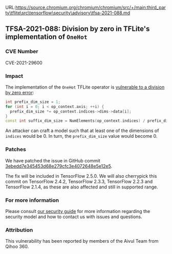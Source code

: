 URL:https://source.chromium.org/chromium/chromium/src/+/main:third_party\tflite\src\tensorflow\security\advisory\tfsa-2021-088.md
## TFSA-2021-088: Division by zero in TFLite's implementation of `OneHot`

### CVE Number
CVE-2021-29600

### Impact
The implementation of the `OneHot` TFLite operator is [vulnerable to a
division by zero
error](https://github.com/tensorflow/tensorflow/blob/f61c57bd425878be108ec787f4d96390579fb83e/tensorflow/lite/kernels/one_hot.cc#L68-L72):

```cc
int prefix_dim_size = 1;
for (int i = 0; i < op_context.axis; ++i) {
  prefix_dim_size *= op_context.indices->dims->data[i];
}
const int suffix_dim_size = NumElements(op_context.indices) / prefix_dim_size;
```

An attacker can craft a model such that at least one of the dimensions of
`indices` would be 0. In turn, the `prefix_dim_size` value would become 0.

### Patches
We have patched the issue in GitHub commit
[3ebedd7e345453d68e279cfc3e4072648e5e12e5](https://github.com/tensorflow/tensorflow/commit/3ebedd7e345453d68e279cfc3e4072648e5e12e5).

The fix will be included in TensorFlow 2.5.0. We will also cherrypick this
commit on TensorFlow 2.4.2, TensorFlow 2.3.3, TensorFlow 2.2.3 and TensorFlow
2.1.4, as these are also affected and still in supported range.

### For more information
Please consult [our security
guide](https://github.com/tensorflow/tensorflow/blob/master/SECURITY.md) for
more information regarding the security model and how to contact us with issues
and questions.

### Attribution
This vulnerability has been reported by members of the Aivul Team from Qihoo
360.
